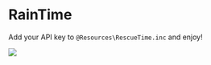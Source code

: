 RainTime
========

Add your API key to `@Resources\RescueTime.inc` and enjoy!

![](https://raw.github.com/GeorgeHahn/RainTime/master/screenshot.png)